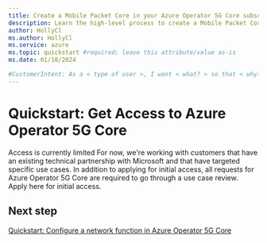 ```yaml
---
title: Create a Mobile Packet Core in your Azure Operator 5G Core subscription
description: Learn the high-level process to create a Mobile Packet Core in your Azure Operator 5G Core subscription.
author: HollyCl
ms.author: HollyCl
ms.service: azure
ms.topic: quickstart #required; leave this attribute/value as-is
ms.date: 01/18/2024

#CustomerIntent: As a < type of user >, I want < what? > so that < why? >.
---
```


# Quickstart: Get Access to Azure Operator 5G Core

Access is currently limited For now, we're working with customers that have an existing technical partnership with Microsoft and that have targeted specific use cases. In addition to applying for initial access, all requests for Azure Operator 5G Core are required to go through a use case review. Apply here for initial access. 

## Next step

[Quickstart: Configure a network function in Azure Operator 5G Core](quickstart-configure-network-function.md) 